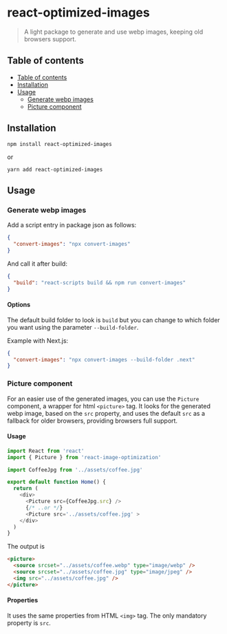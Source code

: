 # react-optimized-images

> A light package to generate and use webp images, keeping old browsers support.

## Table of contents

- [Table of contents](#table-of-contents)
- [Installation](#installation)
- [Usage](#usage)
  - [Generate webp images](#generate-webp-images)
  - [Picture component](#picture-component)

## Installation

```
npm install react-optimized-images
```

or

```
yarn add react-optimized-images
```

## Usage

### Generate webp images

Add a script entry in package json as follows:

```json
{
  "convert-images": "npx convert-images"
}
```

And call it after build:

```json
{
  "build": "react-scripts build && npm run convert-images"
}
```

#### Options

The default build folder to look is `build` but you can change to which folder you want using the parameter `--build-folder`.

Example with Next.js:

```json
{
  "convert-images": "npx convert-images --build-folder .next"
}
```

### Picture component

For an easier use of the generated images, you can use the `Picture` component, a wrapper for html `<picture>` tag. It looks for the generated webp image, based on the `src` property, and uses the default `src` as a fallback for older browsers, providing browsers full support.

#### Usage

```javascript
import React from 'react'
import { Picture } from 'react-image-optimization'

import CoffeeJpg from '../assets/coffee.jpg'

export default function Home() {
  return (
    <div>
      <Picture src={CoffeeJpg.src} />
      {/* ..or */}
      <Picture src='../assets/coffee.jpg' >
    </div>
  )
}
```

The output is

```html
<picture>
  <source srcset="../assets/coffee.webp" type="image/webp" />
  <source srcset="../assets/coffee.jpg" type="image/jpeg" />
  <img src="../assets/coffee.jpg" />
</picture>
```

#### Properties

It uses the same properties from HTML `<img>` tag. The only mandatory property is `src`.

